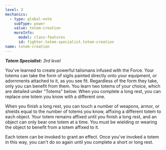 ```yaml
---
level: 3
mechanics:
  - type: global-note
    subType: power
    value: totem-creation
    moreInfo:
      model: class-features
      id: fighter.totem-specialist.totem-creation
name: totem-creation
---
```

_**Totem Specialist:** 3rd level_
You've learned to create powerful talismans infused with the Force. Your totems can take the form of sigils painted directly onto your equipment, or adornments attached to it, as you see fit. Regardless of the form they take, only you can benefit from them. You learn two totems of your choice, which are detailed under "Totems" below. When you complete a long rest, you can replace one totem you know with a different one.
When you finish a long rest, you can touch a number of weapons, armor, or shields equal to the number of totems you know, affixing a different totem to each object. Your totem remains affixed until you finish a long rest, and an object can only bear one totem at a time. You must be wielding or wearing the object to benefit from a totem affixed to it.
Each totem can be invoked to grant an effect. Once you've invoked a totem in this way, you can't do so again until you complete a short or long rest.